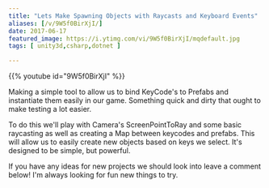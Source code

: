 ```yaml
---
title: "Lets Make Spawning Objects with Raycasts and Keyboard Events"
aliases: [/v/9W5f0BirXjI/]
date: 2017-06-17
featured_image: https://i.ytimg.com/vi/9W5f0BirXjI/mqdefault.jpg
tags: [ unity3d,csharp,dotnet ]

---
```


{{% youtube id="9W5f0BirXjI" %}}

Making a simple tool to allow us to bind KeyCode's to Prefabs and instantiate them easily in our game. Something quick and dirty that ought to make testing a lot easier.

To do this we'll play with Camera's ScreenPointToRay and some basic raycasting as well as creating a Map between keycodes and prefabs. This will allow us to easily create new objects based on keys we select. It's designed to be simple, but powerful.

If you have any ideas for new projects we should look into leave a comment below! I'm always looking for fun new things to try.